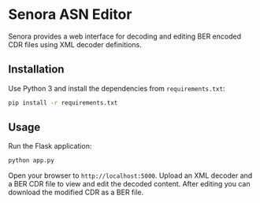 # Senora ASN Editor

Senora provides a web interface for decoding and editing BER encoded CDR files using XML decoder definitions.

## Installation

Use Python 3 and install the dependencies from `requirements.txt`:

```bash
pip install -r requirements.txt
```

## Usage

Run the Flask application:

```bash
python app.py
```

Open your browser to `http://localhost:5000`.
Upload an XML decoder and a BER CDR file to view and edit the decoded
content. After editing you can download the modified CDR as a BER file.
